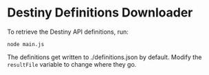 # Destiny Definitions Downloader

To retrieve the Destiny API definitions, run:

```
node main.js
```

The definitions get written to ./definitions.json by default. Modify the `resultFile` variable to change where they go.
